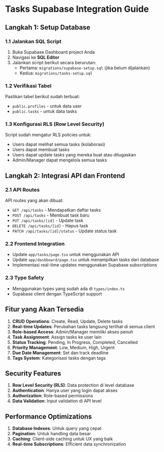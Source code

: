 # Tasks Supabase Integration Guide

## Langkah 1: Setup Database

### 1.1 Jalankan SQL Script
1. Buka Supabase Dashboard project Anda
2. Navigasi ke **SQL Editor**
3. Jalankan script berikut secara berurutan:
   - Pertama: `migrations/supabase-setup.sql` (jika belum dijalankan)
   - Kedua: `migrations/tasks-setup.sql`

### 1.2 Verifikasi Tabel
Pastikan tabel berikut sudah terbuat:
- `public.profiles` - untuk data user
- `public.tasks` - untuk data tasks

### 1.3 Konfigurasi RLS (Row Level Security)
Script sudah mengatur RLS policies untuk:
- Users dapat melihat semua tasks (kolaborasi)
- Users dapat membuat tasks
- Users dapat update tasks yang mereka buat atau ditugaskan
- Admin/Manager dapat mengelola semua tasks

## Langkah 2: Integrasi API dan Frontend

### 2.1 API Routes
API routes yang akan dibuat:
- `GET /api/tasks` - Mendapatkan daftar tasks
- `POST /api/tasks` - Membuat task baru
- `PUT /api/tasks/[id]` - Update task
- `DELETE /api/tasks/[id]` - Hapus task
- `PATCH /api/tasks/[id]/status` - Update status task

### 2.2 Frontend Integration
- Update `app/tasks/page.tsx` untuk menggunakan API
- Update `app/dashboard/page.tsx` untuk menampilkan tasks dari database
- Implementasi real-time updates menggunakan Supabase subscriptions

### 2.3 Type Safety
- Menggunakan types yang sudah ada di `types/index.ts`
- Supabase client dengan TypeScript support

## Fitur yang Akan Tersedia

1. **CRUD Operations**: Create, Read, Update, Delete tasks
2. **Real-time Updates**: Perubahan tasks langsung terlihat di semua client
3. **Role-based Access**: Admin/Manager memiliki akses penuh
4. **Task Assignment**: Assign tasks ke user lain
5. **Status Tracking**: Pending, In Progress, Completed, Cancelled
6. **Priority Management**: Low, Medium, High, Urgent
7. **Due Date Management**: Set dan track deadline
8. **Tags System**: Kategorisasi tasks dengan tags

## Security Features

1. **Row Level Security (RLS)**: Data protection di level database
2. **Authentication**: Hanya user yang login dapat akses
3. **Authorization**: Role-based permissions
4. **Data Validation**: Input validation di API level

## Performance Optimizations

1. **Database Indexes**: Untuk query yang cepat
2. **Pagination**: Untuk handling data besar
3. **Caching**: Client-side caching untuk UX yang baik
4. **Real-time Subscriptions**: Efficient data synchronization